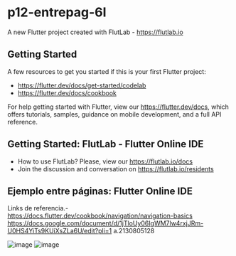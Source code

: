 # p12-entrepag-6I

A new Flutter project created with FlutLab - https://flutlab.io

## Getting Started

A few resources to get you started if this is your first Flutter project:

- https://flutter.dev/docs/get-started/codelab
- https://flutter.dev/docs/cookbook

For help getting started with Flutter, view our
https://flutter.dev/docs, which offers tutorials,
samples, guidance on mobile development, and a full API reference.

## Getting Started: FlutLab - Flutter Online IDE

- How to use FlutLab? Please, view our https://flutlab.io/docs
- Join the discussion and conversation on https://flutlab.io/residents

## Ejemplo entre páginas: Flutter Online IDE

Links de referencia.-
https://docs.flutter.dev/cookbook/navigation/navigation-basics
https://docs.google.com/document/d/1jTloUy06IgWM7lw4rxjJRm-U0HS4YiTs9KUiXsZLa6U/edit?pli=1
a.2130805128

![image](https://github.com/CampaG128/p12-entrepag-6I/assets/143743923/4364740e-8d61-4c22-b444-607f646ba8be)
![image](https://github.com/CampaG128/p12-entrepag-6I/assets/143743923/bec85086-2d28-4aeb-9ef5-8fb340f37a59)
